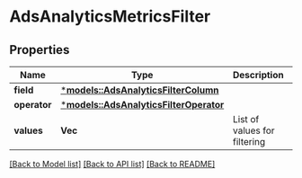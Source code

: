 # AdsAnalyticsMetricsFilter

## Properties
Name | Type | Description | Notes
------------ | ------------- | ------------- | -------------
**field** | [***models::AdsAnalyticsFilterColumn**](AdsAnalyticsFilterColumn.md) |  | 
**operator** | [***models::AdsAnalyticsFilterOperator**](AdsAnalyticsFilterOperator.md) |  | 
**values** | **Vec<f64>** | List of values for filtering | 

[[Back to Model list]](../README.md#documentation-for-models) [[Back to API list]](../README.md#documentation-for-api-endpoints) [[Back to README]](../README.md)


